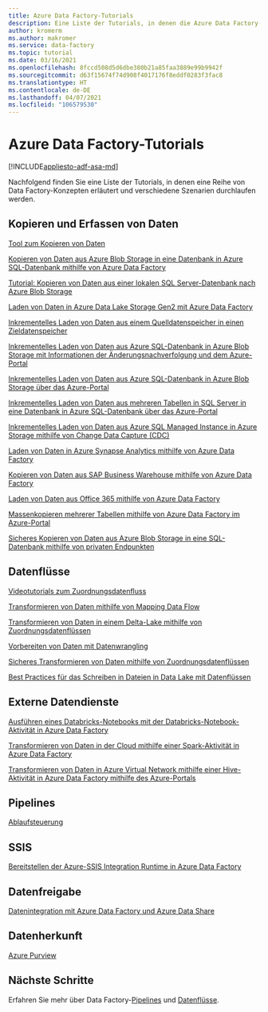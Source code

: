 ```yaml
---
title: Azure Data Factory-Tutorials
description: Eine Liste der Tutorials, in denen die Azure Data Factory-Konzepte veranschaulicht werden
author: kromerm
ms.author: makromer
ms.service: data-factory
ms.topic: tutorial
ms.date: 03/16/2021
ms.openlocfilehash: 8fccd508d5d6dbe380b21a85faa3889e99b9942f
ms.sourcegitcommit: d63f15674f74d908f4017176f8eddf0283f3fac8
ms.translationtype: HT
ms.contentlocale: de-DE
ms.lasthandoff: 04/07/2021
ms.locfileid: "106579530"
---
```

# <a name="azure-data-factory-tutorials"></a>Azure Data Factory-Tutorials

[!INCLUDE[appliesto-adf-asa-md](includes/appliesto-adf-asa-md.md)]

Nachfolgend finden Sie eine Liste der Tutorials, in denen eine Reihe von Data Factory-Konzepten erläutert und verschiedene Szenarien durchlaufen werden.

## <a name="copy-and-ingest-data"></a>Kopieren und Erfassen von Daten

[Tool zum Kopieren von Daten](tutorial-copy-data-tool.md)

[Kopieren von Daten aus Azure Blob Storage in eine Datenbank in Azure SQL-Datenbank mithilfe von Azure Data Factory](tutorial-copy-data-portal.md)

[Tutorial: Kopieren von Daten aus einer lokalen SQL Server-Datenbank nach Azure Blob Storage](tutorial-hybrid-copy-data-tool.md)

[Laden von Daten in Azure Data Lake Storage Gen2 mit Azure Data Factory](load-azure-data-lake-storage-gen2.md)

[Inkrementelles Laden von Daten aus einem Quelldatenspeicher in einen Zieldatenspeicher](tutorial-incremental-copy-overview.md)

[Inkrementelles Laden von Daten aus Azure SQL-Datenbank in Azure Blob Storage mit Informationen der Änderungsnachverfolgung und dem Azure-Portal](tutorial-incremental-copy-change-tracking-feature-portal.md)

[Inkrementelles Laden von Daten aus Azure SQL-Datenbank in Azure Blob Storage über das Azure-Portal](tutorial-incremental-copy-portal.md)

[Inkrementelles Laden von Daten aus mehreren Tabellen in SQL Server in eine Datenbank in Azure SQL-Datenbank über das Azure-Portal](tutorial-incremental-copy-multiple-tables-portal.md)

[Inkrementelles Laden von Daten aus Azure SQL Managed Instance in Azure Storage mithilfe von Change Data Capture (CDC)](tutorial-incremental-copy-change-data-capture-feature-portal.md)

[Laden von Daten in Azure Synapse Analytics mithilfe von Azure Data Factory](load-azure-sql-data-warehouse.md)

[Kopieren von Daten aus SAP Business Warehouse mithilfe von Azure Data Factory](load-sap-bw-data.md)

[Laden von Daten aus Office 365 mithilfe von Azure Data Factory](load-office-365-data.md)

[Massenkopieren mehrerer Tabellen mithilfe von Azure Data Factory im Azure-Portal](tutorial-bulk-copy-portal.md)

[Sicheres Kopieren von Daten aus Azure Blob Storage in eine SQL-Datenbank mithilfe von privaten Endpunkten](tutorial-copy-data-portal-private.md)

## <a name="data-flows"></a>Datenflüsse

[Videotutorials zum Zuordnungsdatenfluss](data-flow-tutorials.md)

[Transformieren von Daten mithilfe von Mapping Data Flow](tutorial-data-flow.md)

[Transformieren von Daten in einem Delta-Lake mithilfe von Zuordnungsdatenflüssen](tutorial-data-flow-delta-lake.md)

[Vorbereiten von Daten mit Datenwrangling](wrangling-tutorial.md)

[Sicheres Transformieren von Daten mithilfe von Zuordnungsdatenflüssen](tutorial-data-flow-private.md)

[Best Practices für das Schreiben in Dateien in Data Lake mit Datenflüssen](tutorial-data-flow-write-to-lake.md)

## <a name="external-data-services"></a>Externe Datendienste

[Ausführen eines Databricks-Notebooks mit der Databricks-Notebook-Aktivität in Azure Data Factory](transform-data-using-databricks-notebook.md)

[Transformieren von Daten in der Cloud mithilfe einer Spark-Aktivität in Azure Data Factory](tutorial-transform-data-spark-portal.md)

[Transformieren von Daten in Azure Virtual Network mithilfe einer Hive-Aktivität in Azure Data Factory mithilfe des Azure-Portals](tutorial-transform-data-hive-virtual-network-portal.md)

## <a name="pipelines"></a>Pipelines

[Ablaufsteuerung](tutorial-control-flow-portal.md)

## <a name="ssis"></a>SSIS

[Bereitstellen der Azure-SSIS Integration Runtime in Azure Data Factory](tutorial-deploy-ssis-packages-azure.md)

## <a name="data-share"></a>Datenfreigabe

[Datenintegration mit Azure Data Factory und Azure Data Share](lab-data-flow-data-share.md)

## <a name="data-lineage"></a>Datenherkunft

[Azure Purview](turorial-push-lineage-to-purview.md)

## <a name="next-steps"></a>Nächste Schritte
Erfahren Sie mehr über Data Factory-[Pipelines](concepts-pipelines-activities.md) und [Datenflüsse](concepts-data-flow-overview.md).
